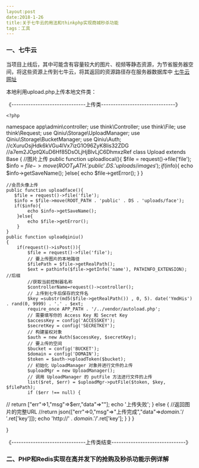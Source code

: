 ```yaml
---
layout:post
date:2018-1-26
title:关于七牛云的用法和thinkphp实现商城秒杀功能
tags：工具
---
```

### 一、七牛云
当项目上线后，其中可能含有容量较大的图片、视频等静态资源，为节省服务器空间，将这些资源上传到七牛云，将其返回的资源路径存在服务器数据库中
[七牛云网址](https://developer.qiniu.com/kodo/sdk/1241/php)

本地利用upload.php上传本地文件类：

《-------------------------------上传类-------------------------------》
	

	<?php

namespace app\admin\controller;
use think\Controller;
use think\File;
use think\Request;
use Qiniu\Storage\UploadManager;
use Qiniu\Storage\BucketManager;
use Qiniu\Auth;
//cXuruOsjHdk6kVGu4lVx7izG1O96ZyK8lis32ZDG
//a7em2JOptQXuD6Hf85DsOLjHjBlvLjC6DhmxzRef
class Upload extends Base
{
	//图片上传
    public function uploadlocal(){
       $file = request()->file('file');
       $info = $file->move(ROOT_PATH . 'public' . DS . 'uploads/images');
       if($info){
            echo $info->getSaveName();
        }else{
            echo $file->getError();
        }
    }

    //会员头像上传
    public function uploadface(){
       $file = request()->file('file');
       $info = $file->move(ROOT_PATH . 'public' . DS . 'uploads/face');
       if($info){
            echo $info->getSaveName();
        }else{
            echo $file->getError();
        }
    }
	public function uploadqiniu()
    {
        if(request()->isPost()){
            $file = request()->file('file');
            // 要上传图片的本地路径
            $filePath = $file->getRealPath();
            $ext = pathinfo($file->getInfo('name'), PATHINFO_EXTENSION);  //后缀
            //获取当前控制器名称
            $controllerName=request()->controller();
            // 上传到七牛后保存的文件名
            $key =substr(md5($file->getRealPath()) , 0, 5). date('YmdHis') . rand(0, 9999) . '.' . $ext;
            require_once APP_PATH . '/../vendor/autoload.php';
            // 需要填写你的 Access Key 和 Secret Key
            $accessKey = config('ACCESSKEY');
            $secretKey = config('SECRETKEY');
            // 构建鉴权对象
            $auth = new Auth($accessKey, $secretKey);
            // 要上传的空间
            $bucket = config('BUCKET');
            $domain = config('DOMAIN');
            $token = $auth->uploadToken($bucket);
            // 初始化 UploadManager 对象并进行文件的上传
            $uploadMgr = new UploadManager();
            // 调用 UploadManager 的 putFile 方法进行文件的上传
            list($ret, $err) = $uploadMgr->putFile($token, $key, $filePath);
            if ($err !== null) {
//              return ["err"=>1,"msg"=>$err,"data"=>""];
				echo '上传失败';
            } else {
                //返回图片的完整URL
                //return json(["err"=>0,"msg"=>"上传完成","data"=>$domain .'/' .$ret['key']]);
				echo 'http://' . $domain . '/' .$ret['key'];
            }
        }
    }
	
}

《-------------------------------上传类结束-------------------------------》
	
### 二、PHP和Redis实现在高并发下的抢购及秒杀功能示例详解



